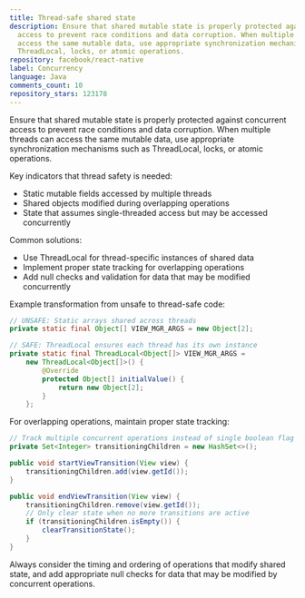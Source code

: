 ```yaml
---
title: Thread-safe shared state
description: Ensure that shared mutable state is properly protected against concurrent
  access to prevent race conditions and data corruption. When multiple threads can
  access the same mutable data, use appropriate synchronization mechanisms such as
  ThreadLocal, locks, or atomic operations.
repository: facebook/react-native
label: Concurrency
language: Java
comments_count: 10
repository_stars: 123178
---
```


Ensure that shared mutable state is properly protected against concurrent access to prevent race conditions and data corruption. When multiple threads can access the same mutable data, use appropriate synchronization mechanisms such as ThreadLocal, locks, or atomic operations.

Key indicators that thread safety is needed:
- Static mutable fields accessed by multiple threads
- Shared objects modified during overlapping operations
- State that assumes single-threaded access but may be accessed concurrently

Common solutions:
- Use ThreadLocal for thread-specific instances of shared data
- Implement proper state tracking for overlapping operations
- Add null checks and validation for data that may be modified concurrently

Example transformation from unsafe to thread-safe code:

```java
// UNSAFE: Static arrays shared across threads
private static final Object[] VIEW_MGR_ARGS = new Object[2];

// SAFE: ThreadLocal ensures each thread has its own instance
private static final ThreadLocal<Object[]> VIEW_MGR_ARGS =
    new ThreadLocal<Object[]>() {
        @Override
        protected Object[] initialValue() {
            return new Object[2];
        }
    };
```

For overlapping operations, maintain proper state tracking:

```java
// Track multiple concurrent operations instead of single boolean flag
private Set<Integer> transitioningChildren = new HashSet<>();

public void startViewTransition(View view) {
    transitioningChildren.add(view.getId());
}

public void endViewTransition(View view) {
    transitioningChildren.remove(view.getId());
    // Only clear state when no more transitions are active
    if (transitioningChildren.isEmpty()) {
        clearTransitionState();
    }
}
```

Always consider the timing and ordering of operations that modify shared state, and add appropriate null checks for data that may be modified by concurrent operations.